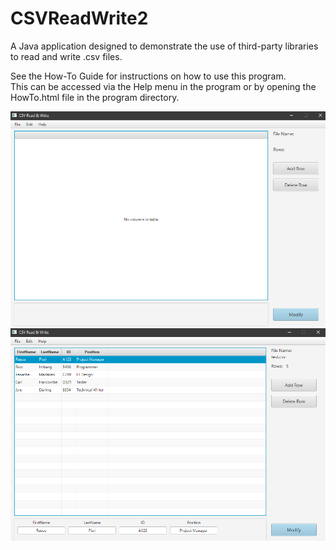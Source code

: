 # CSVReadWrite2
A Java application designed to demonstrate the use of third-party libraries to read and write .csv files.

See the How-To Guide for instructions on how to use this program.  
This can be accessed via the Help menu in the program or by opening the HowTo.html file in the program directory.

![alt text](/Screenshots/SS1.png)
![alt text](/Screenshots/SS2.png)
